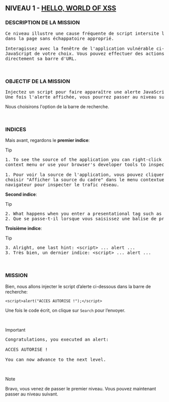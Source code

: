 ## NIVEAU 1 - [HELLO, WORLD OF XSS](https://xss-game.appspot.com/level1)

### DESCRIPTION DE LA MISSION

<pre>
Ce niveau illustre une cause fréquente de script intersite lorsque l'entrée de l'utilisateur est directement incluse
dans la page sans échappatoire approprié.

Interagissez avec la fenêtre de l'application vulnérable ci-dessous et trouvez un moyen de lui faire exécuter le
JavaScript de votre choix. Vous pouvez effectuer des actions à l'intérieur de la fenêtre vulnérable ou modifier
directement sa barre d'URL.
</pre>

<br>

### OBJECTIF DE LA MISSION

<pre>
Injectez un script pour faire apparaître une alerte JavaScript() dans le cadre ci-dessous.
Une fois l'alerte affichée, vous pourrez passer au niveau suivant.
</pre>

Nous choisirons l'option de la barre de recherche.

<br>

### INDICES

Mais avant, regardons le **premier indice**:
> [!TIP]
> <pre>
> 1. To see the source of the application you can right-click on the frame and choose View Frame Source from the
> context menu or use your browser's developer tools to inspect network traffic.
>
> 1. Pour voir la source de l'application, vous pouvez cliquer avec le bouton droit de la souris sur le cadre et
> choisir "Afficher la source du cadre" dans le menu contextuel ou utiliser les outils de développement de votre
> navigateur pour inspecter le trafic réseau.
></pre>

**Second indice**:
> [!TIP]
> <pre>
> 2. What happens when you enter a presentational tag such as &lt;h1&gt;?
> 2. Que se passe-t-il lorsque vous saisissez une balise de présentation telle que &lt;h1&gt; ?
> </pre>

**Troisième indice**:
> [!TIP]
> <pre>
> 3. Alright, one last hint: &lt;script&gt; ... alert ...
> 3. Très bien, un dernier indice: &lt;script&gt; ... alert ...
> </pre>

<br>

### MISSION

Bien, nous allons injecter le script d’alerte ci-dessous dans la barre de recherche:

```
<script>alert("ACCES AUTORISE !");</script>        
```

Une fois le code écrit, on clique sur `Search` pour l’envoyer.

<br>

> [!IMPORTANT]
> <pre>
> Congratulations, you executed an alert:
>
> ACCES AUTORISE !
>
> You can now advance to the next level.
> </pre>

<br>

> [!NOTE]
> Bravo, vous venez de passer le premier niveau. Vous pouvez maintenant passer au niveau suivant. 
